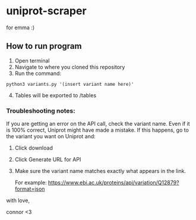 # uniprot-scraper
 for emma :)

 ## How to run program
 1. Open terminal
 2. Navigate to where you cloned this repository
 3. Run the command:

 ```
python3 variants.py '(insert variant name here)'
 ```
 4. Tables will be exported to /tables


### Troubleshooting notes:

If you are getting an error on the API call, check the variant name. Even if it is 100% correct, Uniprot might have made a mistake. If this happens, go to the variant you want on Uniprot and:

1. Click download
2. Click Generate URL for API
3. Make sure the variant name matches exactly what appears in the link. 

    For example: https://www.ebi.ac.uk/proteins/api/variation/Q12879?format=json


 with love,

 connor <3

